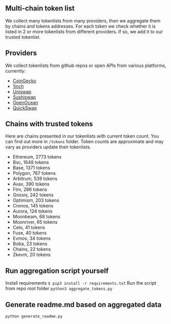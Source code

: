 
## Multi-chain token list 
We collect many tokenlists from many providers, then we aggregate them by chains and tokens addresses. 
For each token we check whether it is listed in 2 or more tokenlists from different providers. If so, 
we add it to our trusted tokenlist.

## Providers
We collect tokenlists from github repos or open APIs from various platforms, currently:
- [CoinGecko](https://www.coingecko.com/)
- [1inch](https://app.1inch.io/)
- [Uniswap](https://uniswap.org/)
- [Sushiswap](https://www.sushi.com/)
- [OpenOcean](https://openocean.finance/)
- [QuickSwap](https://quickswap.exchange/#/swap)

## Chains with trusted tokens
Here are chains presented in our tokenlists with current token count. You can find out more in `/tokens` folder.
Token counts are approximate and may vary as providers update their tokenlists.
- Ethereum, 2773 tokens
- Bsc, 1648 tokens
- Base, 1371 tokens
- Polygon, 767 tokens
- Arbitrum, 539 tokens
- Avax, 390 tokens
- Ftm, 286 tokens
- Gnosis, 242 tokens
- Optimism, 203 tokens
- Cronos, 145 tokens
- Aurora, 124 tokens
- Moonbeam, 68 tokens
- Moonriver, 65 tokens
- Celo, 41 tokens
- Fuse, 40 tokens
- Evmos, 34 tokens
- Boba, 23 tokens
- Chains, 22 tokens
- Zkevm, 20 tokens

## Run aggregation script yourself
Install requirements
```$ pip3 install -r requirements.txt```
Run the script from repo root folder
```python3 aggregate_tokens.py```
## Generate readme.md based on aggregated data
```bash
python generate_readme.py
```

